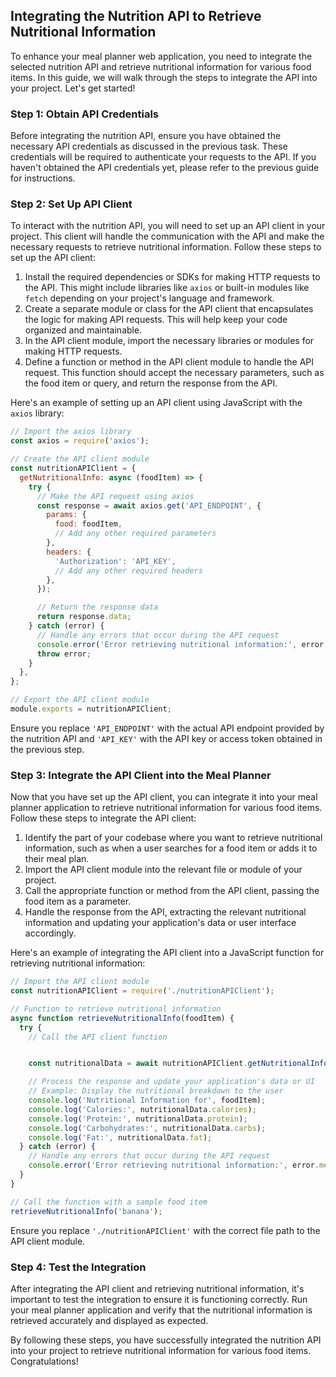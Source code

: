 ## Integrating the Nutrition API to Retrieve Nutritional Information

To enhance your meal planner web application, you need to integrate the selected nutrition API and retrieve nutritional information for various food items. In this guide, we will walk through the steps to integrate the API into your project. Let's get started!

### Step 1: Obtain API Credentials

Before integrating the nutrition API, ensure you have obtained the necessary API credentials as discussed in the previous task. These credentials will be required to authenticate your requests to the API. If you haven't obtained the API credentials yet, please refer to the previous guide for instructions.

### Step 2: Set Up API Client

To interact with the nutrition API, you will need to set up an API client in your project. This client will handle the communication with the API and make the necessary requests to retrieve nutritional information. Follow these steps to set up the API client:

1. Install the required dependencies or SDKs for making HTTP requests to the API. This might include libraries like `axios` or built-in modules like `fetch` depending on your project's language and framework.
2. Create a separate module or class for the API client that encapsulates the logic for making API requests. This will help keep your code organized and maintainable.
3. In the API client module, import the necessary libraries or modules for making HTTP requests.
4. Define a function or method in the API client module to handle the API request. This function should accept the necessary parameters, such as the food item or query, and return the response from the API.

Here's an example of setting up an API client using JavaScript with the `axios` library:

```javascript
// Import the axios library
const axios = require('axios');

// Create the API client module
const nutritionAPIClient = {
  getNutritionalInfo: async (foodItem) => {
    try {
      // Make the API request using axios
      const response = await axios.get('API_ENDPOINT', {
        params: {
          food: foodItem,
          // Add any other required parameters
        },
        headers: {
          'Authorization': 'API_KEY',
          // Add any other required headers
        },
      });

      // Return the response data
      return response.data;
    } catch (error) {
      // Handle any errors that occur during the API request
      console.error('Error retrieving nutritional information:', error.message);
      throw error;
    }
  },
};

// Export the API client module
module.exports = nutritionAPIClient;
```

Ensure you replace `'API_ENDPOINT'` with the actual API endpoint provided by the nutrition API and `'API_KEY'` with the API key or access token obtained in the previous step.

### Step 3: Integrate the API Client into the Meal Planner

Now that you have set up the API client, you can integrate it into your meal planner application to retrieve nutritional information for various food items. Follow these steps to integrate the API client:

1. Identify the part of your codebase where you want to retrieve nutritional information, such as when a user searches for a food item or adds it to their meal plan.
2. Import the API client module into the relevant file or module of your project.
3. Call the appropriate function or method from the API client, passing the food item as a parameter.
4. Handle the response from the API, extracting the relevant nutritional information and updating your application's data or user interface accordingly.

Here's an example of integrating the API client into a JavaScript function for retrieving nutritional information:

```javascript
// Import the API client module
const nutritionAPIClient = require('./nutritionAPIClient');

// Function to retrieve nutritional information
async function retrieveNutritionalInfo(foodItem) {
  try {
    // Call the API client function


    const nutritionalData = await nutritionAPIClient.getNutritionalInfo(foodItem);

    // Process the response and update your application's data or UI
    // Example: Display the nutritional breakdown to the user
    console.log('Nutritional Information for', foodItem);
    console.log('Calories:', nutritionalData.calories);
    console.log('Protein:', nutritionalData.protein);
    console.log('Carbohydrates:', nutritionalData.carbs);
    console.log('Fat:', nutritionalData.fat);
  } catch (error) {
    // Handle any errors that occur during the API request
    console.error('Error retrieving nutritional information:', error.message);
  }
}

// Call the function with a sample food item
retrieveNutritionalInfo('banana');
```

Ensure you replace `'./nutritionAPIClient'` with the correct file path to the API client module.

### Step 4: Test the Integration

After integrating the API client and retrieving nutritional information, it's important to test the integration to ensure it is functioning correctly. Run your meal planner application and verify that the nutritional information is retrieved accurately and displayed as expected.

By following these steps, you have successfully integrated the nutrition API into your project to retrieve nutritional information for various food items. Congratulations!
